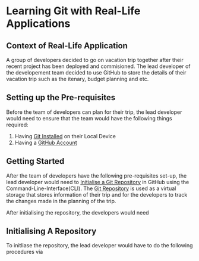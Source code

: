 # Learning Git with Real-Life Applications

## Context of Real-Life Application
A group of developers decided to go on vacation trip together after their recent project has been deployed and commisioned. The lead developer of the developement team decided to use GitHub to store the details of their vacation trip such as the itenary, budget planning and etc.

## Setting up the Pre-requisites
Before the team of developers can plan for their trip, the lead developer would need to ensure that the team would have the following things required:

1. Having [Git Installed]() on their Local Device
2. Having a [GitHub Account]()

## Getting Started
After the team of developers have the following pre-requisites set-up, the lead developer would need to [Initialise a Git Repository]() in GitHub using the Command-Line-Interface(CLI). 
The [Git Repository]() is used as a virtual storage that stores information of their trip and for the developers to track the changes made in the planning of the trip.

After initialising the repository, the developers would need 

## Initialising A Repository
To initliase the repository, the lead developer would have to do the following procedures via 

